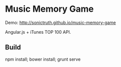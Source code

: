 # Music Memory Game

Demo: http://sonictruth.github.io/music-memory-game 

Angular.js + iTunes TOP 100 API.

## Build
npm install; bower install; grunt serve


